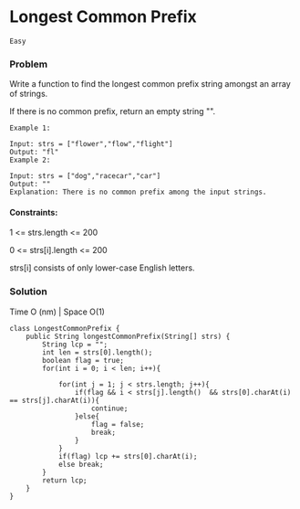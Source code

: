 # Longest Common Prefix

`Easy`

### Problem
Write a function to find the longest common prefix string amongst an array of strings.

If there is no common prefix, return an empty string "".

```
Example 1:

Input: strs = ["flower","flow","flight"]
Output: "fl"
Example 2:

Input: strs = ["dog","racecar","car"]
Output: ""
Explanation: There is no common prefix among the input strings.
``` 

#### Constraints:

1 <= strs.length <= 200

0 <= strs[i].length <= 200

strs[i] consists of only lower-case English letters.

### Solution

Time O (nm) | Space O(1)
```
class LongestCommonPrefix {
    public String longestCommonPrefix(String[] strs) {
        String lcp = "";
        int len = strs[0].length();
        boolean flag = true;
        for(int i = 0; i < len; i++){
            
            for(int j = 1; j < strs.length; j++){
                if(flag && i < strs[j].length()  && strs[0].charAt(i) == strs[j].charAt(i)){
                    continue;
                }else{
                    flag = false;
                    break;
                }
            }
            if(flag) lcp += strs[0].charAt(i);
            else break;
        }
        return lcp;
    }
}
```
